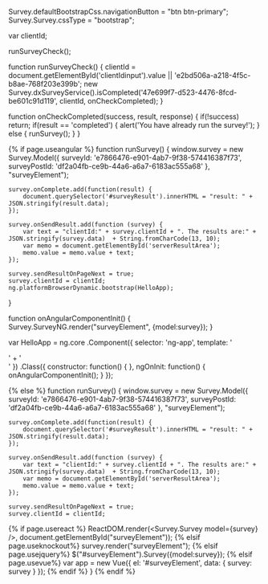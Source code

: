 Survey.defaultBootstrapCss.navigationButton = "btn btn-primary";
Survey.Survey.cssType = "bootstrap";

var clientId;

runSurveyCheck();

function runSurveyCheck() {
    clientId = document.getElementById('clientIdinput').value || 'e2bd506a-a218-4f5c-b8ae-768f203e399b';
    new Survey.dxSurveyService().isCompleted('47e699f7-d523-4476-8fcd-be601c91d119', clientId, onCheckCompleted);
}

function onCheckCompleted(success, result, response) {
    if(!success) return;
    if(result == 'completed') {
        alert('You have already run the survey!');
    } else {
        runSurvey();
    }
}

{% if page.useangular %}
function runSurvey() {
    window.survey = new Survey.Model({
            surveyId: 'e7866476-e901-4ab7-9f38-574416387f73',
            surveyPostId: 'df2a04fb-ce9b-44a6-a6a7-6183ac555a68'
    }, "surveyElement");
    
    survey.onComplete.add(function(result) {
    	document.querySelector('#surveyResult').innerHTML = "result: " + JSON.stringify(result.data);
    });
    
    survey.onSendResult.add(function (survey) { 
        var text = "clientId:" + survey.clientId + ". The results are:" + JSON.stringify(survey.data)  + String.fromCharCode(13, 10);
        var memo = document.getElementById('serverResultArea');
        memo.value = memo.value + text;
    });
    
    survey.sendResultOnPageNext = true;
    survey.clientId = clientId;
    ng.platformBrowserDynamic.bootstrap(HelloApp);
}

function onAngularComponentInit() {
        Survey.SurveyNG.render("surveyElement", {model:survey});
    }

var HelloApp =
    ng.core
        .Component({
            selector: 'ng-app',
            template: '<div id="surveyContainer" class="survey-container contentcontainer codecontainer">' +
            '<div id="surveyElement"></div></div>'
        })
        .Class({
            constructor: function() {
            },
            ngOnInit: function() {
                onAngularComponentInit();
            }
        });

{% else %}
function runSurvey() {
    window.survey = new Survey.Model({
            surveyId: 'e7866476-e901-4ab7-9f38-574416387f73',
            surveyPostId: 'df2a04fb-ce9b-44a6-a6a7-6183ac555a68'
    }, "surveyElement");
    
    survey.onComplete.add(function(result) {
    	document.querySelector('#surveyResult').innerHTML = "result: " + JSON.stringify(result.data);
    });
    
    survey.onSendResult.add(function (survey) { 
        var text = "clientId:" + survey.clientId + ". The results are:" + JSON.stringify(survey.data)  + String.fromCharCode(13, 10);
        var memo = document.getElementById('serverResultArea');
        memo.value = memo.value + text;
    });
    
    survey.sendResultOnPageNext = true;
    survey.clientId = clientId;
{% if page.usereact %}
    ReactDOM.render(<Survey.Survey model={survey} />, document.getElementById("surveyElement"));
{% elsif page.useknockout%}
    survey.render("surveyElement");
{% elsif page.usejquery%}
    $("#surveyElement").Survey({model:survey});
{% elsif page.usevue%}
    var app = new Vue({
        el: '#surveyElement',
        data: {
            survey: survey
        }
    });
{% endif %}
}
{% endif %}